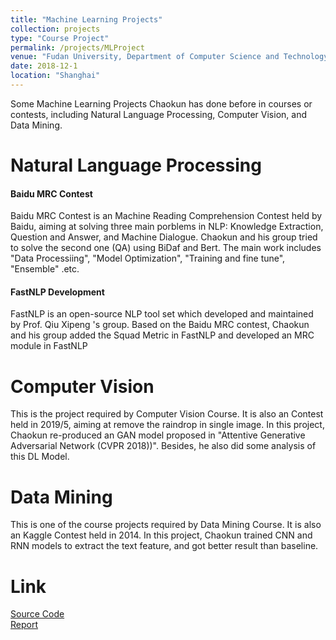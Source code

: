 ```yaml
---
title: "Machine Learning Projects"
collection: projects
type: "Course Project"
permalink: /projects/MLProject
venue: "Fudan University, Department of Computer Science and Technology"
date: 2018-12-1
location: "Shanghai"
---
```


Some Machine Learning Projects Chaokun has done before in courses or contests, including Natural Language Processing, Computer Vision, and Data Mining.

Natural Language Processing
======
#### Baidu MRC Contest
Baidu MRC Contest is an Machine Reading Comprehension Contest held by Baidu, aiming at solving three main porblems in NLP: Knowledge Extraction, Question and Answer, and Machine Dialogue. Chaokun and his group tried to solve the second one (QA) using BiDaf and Bert. The main work includes "Data Processiing", "Model Optimization", "Training and fine tune", "Ensemble" .etc.
#### FastNLP Development
FastNLP is an open-source NLP tool set which developed and maintained by Prof. Qiu Xipeng 's group. Based on the Baidu MRC contest, Chaokun and his group added the Squad Metric in FastNLP and developed an MRC module in FastNLP

Computer Vision
======
This is the project required by Computer Vision Course. It is also an Contest held in 2019/5, aiming at remove the raindrop in single image. In this project, Chaokun re-produced an GAN model proposed in "Attentive Generative Adversarial Network (CVPR 2018))". Besides, he also did some analysis of this DL Model.

Data Mining
======
This is one of the course projects required by Data Mining Course. It is also an Kaggle Contest held in 2014. In this project, Chaokun trained CNN and RNN models to extract the text feature, and got better result than baseline.

Link
======
[Source Code](https://github.com/ChaokunChang/DistributedProject) <br>
[Report](../files/MAPSSReport.pdf)